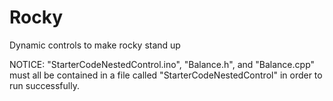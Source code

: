# Rocky
Dynamic controls to make rocky stand up

NOTICE: "StarterCodeNestedControl.ino", "Balance.h", and "Balance.cpp" must all be contained in a file called "StarterCodeNestedControl" in order to run successfully.

